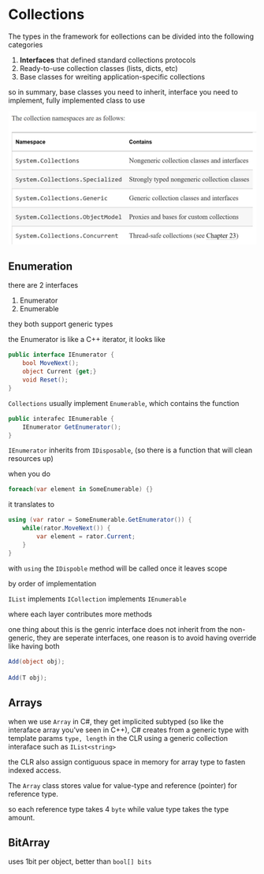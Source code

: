 # Collections

The types in the framework for eollections can be divided into the following categories

1. __Interfaces__ that defined standard collections protocols
2. Ready-to-use collection classes (lists, dicts, etc)
3. Base classes for wreiting application-specific collections

so in summary, base classes you need to inherit, interface you need to implement, fully implemented class to use

![ic][collection]

[collection]:images/collections.PNG

## Enumeration

there are 2 interfaces

1. Enumerator
2. Enumerable

they both support generic types

the Enumerator is like a C++ iterator, it looks like

```C#
public interface IEnumerator {
    bool MoveNext();
    object Current {get;}
    void Reset();
}
```

`Collections` usually implement `Enumerable`, which contains the function

```C#
public interafec IEnumerable {
    IEnumerator GetEnumerator();
}
```

`IEnumerator` inherits from `IDisposable`, (so there is a function that will clean resources up)

when you do

```C#
foreach(var element in SomeEnumerable) {}
```

it translates to

```C#
using (var rator = SomeEnumerable.GetEnumerator()) {
    while(rator.MoveNext()) {
        var element = rator.Current;
    }
}
```

with `using` the `IDispoble` method will be called once it leaves scope

by order of implementation

`IList` implements `ICollection` implements `IEnumerable`

where each layer contributes more methods

one thing about this is the genric interface does not inherit from the non-generic, they are seperate interfaces, one reason is to avoid having override like having both

```C#
Add(object obj);

Add(T obj);
```

## Arrays

when we use `Array` in C#, they get implicited subtyped (so like the interaface array you've seen in C++), C# creates from a generic type with template params `type, length` in the CLR using a generic collection interaface such as `IList<string>`

the CLR also assign contiguous space in memory for array type to fasten indexed access.

The `Array` class stores value for value-type and reference (pointer) for reference type.

so each reference type takes 4 `byte` while value type takes the type amount.

## BitArray

uses 1bit per object, better than `bool[] bits`
